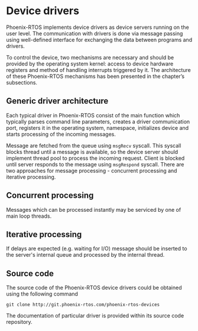 # Device drivers

Phoenix-RTOS implements device drivers as device servers running on the user level. The communication with drivers is done via message passing using well-defined interface for exchanging the data between programs and drivers.

To control the device, two mechanisms are necessary and should be provided by the operating system kernel: access to device hardware registers and method of handling interrupts triggered by it. The architecture of these Phoenix-RTOS mechanisms has been presented in the chapter’s subsections.

## Generic driver architecture

Each typical driver in Phoenix-RTOS consist of the main function which typically parses command line parameters, creates a driver communication port, registers it in the operating system, namespace, initializes device and starts processing of the incoming messages.

Message are fetched from the queue using `msgRecv` syscall. This syscall blocks thread until a message is available, so the device server should implement thread pool to process the incoming request. Client is blocked until server responds to the message using `msgRespond` syscall. There are two approaches for message processing - concurrent processing and iterative processing.

## Concurrent processing 
Messages which can be processed instantly may be serviced by one of main loop threads. 

## Iterative processing
If delays are expected (e.g. waiting for I/O) message should be inserted to the server's internal queue and processed by the internal thread.

## Source code

The source code of the Phoenix-RTOS device drivers could be obtained using the following command

>
    git clone http://git.phoenix-rtos.com/phoenix-rtos-devices

The documentation of particular driver is provided within its source code repository.
